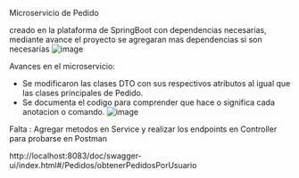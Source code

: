 Microservicio de Pedido

creado en la plataforma de SpringBoot con dependencias necesarias, mediante avance el proyecto se agregaran mas dependencias si son necesarias
![image](https://github.com/user-attachments/assets/a6262caf-419a-4af9-ba27-55831c403219)


Avances en el microservicio:
- Se modificaron las clases DTO con sus respectivos atributos al igual que las clases principales de Pedido.
- Se documenta el codigo para comprender que hace o significa cada anotacion o comando.
![image](https://github.com/user-attachments/assets/310e7391-7ddf-4821-892a-38b766ea2f5a)

Falta :
Agregar metodos en Service y realizar los endpoints en Controller para probarse en Postman



http://localhost:8083/doc/swagger-ui/index.html#/Pedidos/obtenerPedidosPorUsuario

